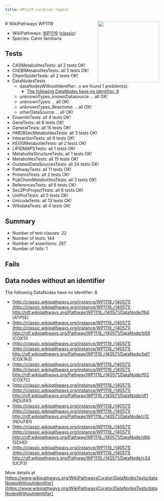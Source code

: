 ```yaml
---
title: WP1119 curation report
---
```


<img style="float: right; width: 200px" src="https://upload.wikimedia.org/wikipedia/commons/thumb/8/83/Wplogo_with_text_500.png/640px-Wplogo_with_text_500.png" />
# WikiPathways WP1119

* WikiPathways: [WP1119](https://wikipathways.org/pathways/WP1119) ([classic](https://classic.wikipathways.org/instance/WP1119))
* Species: Canis familiaris
## Tests
* CASMetabolitesTests: all 2 tests OK!
* ChEBIMetabolitesTests: all 5 tests OK!
* ChemSpiderTests: all 2 tests OK!
* DataNodesTests
    * dataNodesWithoutIdentifier: .x we found 1 problem(s):
        * [The following DataNodes have no identifier: 8](#d2d32fa7)
    * unknownTypes_knownDatasource: .. all OK!
    * unknownTypes: .. all OK!
    * unknownTypes_Reactome: .. all OK!
    * otherDataSource: .. all OK!
* EnsemblTests: all 4 tests OK!
* GeneTests: all 6 tests OK!
* GeneralTests: all 15 tests OK!
* HMDBSecMetabolitesTests: all 3 tests OK!
* InteractionTests: all 9 tests OK!
* KEGGMetaboliteTests: all 2 tests OK!
* LIPIDMAPSTests: all 1 tests OK!
* MetaboliteStructureTests: all 1 tests OK!
* MetabolitesTests: all 15 tests OK!
* OudatedDataSourcesTests: all 24 tests OK!
* PathwayTests: all 11 tests OK!
* ProteinsTests: all 2 tests OK!
* PubChemMetabolitesTests: all 3 tests OK!
* ReferencesTests: all 6 tests OK!
* Sec2PriProjectTests: all 6 tests OK!
* UniProtTests: all 5 tests OK!
* UnicodeTests: all 13 tests OK!
* WikidataTests: all 4 tests OK!


## Summary

* Number of test classes: 22
* Number of tests: 144
* Number of assertions: 287
* Number of fails: 1

## Fails

<a name="d2d32fa7" />

## Data nodes without an identifier

The following DataNodes have no identifier: 8

* [http://classic.wikipathways.org/instance/WP1119_r140571](http://classic.wikipathways.org/instance/WP1119_r140571) http://rdf.wikipathways.org/Pathway/WP1119_r140571/DataNode/f6d (ATP5E)
* [http://classic.wikipathways.org/instance/WP1119_r140571](http://classic.wikipathways.org/instance/WP1119_r140571) http://rdf.wikipathways.org/Pathway/WP1119_r140571/DataNode/b59 (COX11)
* [http://classic.wikipathways.org/instance/WP1119_r140571](http://classic.wikipathways.org/instance/WP1119_r140571) http://rdf.wikipathways.org/Pathway/WP1119_r140571/DataNode/bd7 (COX7A3)
* [http://classic.wikipathways.org/instance/WP1119_r140571](http://classic.wikipathways.org/instance/WP1119_r140571) http://rdf.wikipathways.org/Pathway/WP1119_r140571/DataNode/f02 (COX7C)
* [http://classic.wikipathways.org/instance/WP1119_r140571](http://classic.wikipathways.org/instance/WP1119_r140571) http://rdf.wikipathways.org/Pathway/WP1119_r140571/DataNode/df1 (NDUFA1)
* [http://classic.wikipathways.org/instance/WP1119_r140571](http://classic.wikipathways.org/instance/WP1119_r140571) http://rdf.wikipathways.org/Pathway/WP1119_r140571/DataNode/c12 (NDUFB1)
* [http://classic.wikipathways.org/instance/WP1119_r140571](http://classic.wikipathways.org/instance/WP1119_r140571) http://rdf.wikipathways.org/Pathway/WP1119_r140571/DataNode/dbb (SDHD)
* [http://classic.wikipathways.org/instance/WP1119_r140571](http://classic.wikipathways.org/instance/WP1119_r140571) http://rdf.wikipathways.org/Pathway/WP1119_r140571/DataNode/c2d (UCP3)


More details at [https://www.wikipathways.org/WikiPathwaysCurator/DataNodesTests/dataNodesWithoutIdentifier](https://www.wikipathways.org/WikiPathwaysCurator/DataNodesTests/dataNodesWithoutIdentifier)

